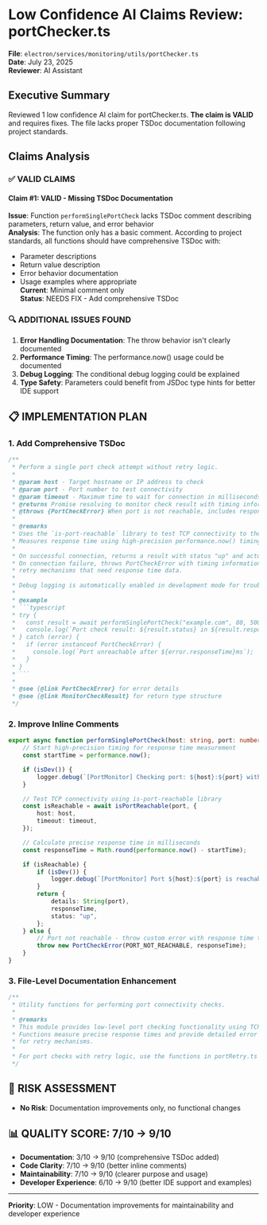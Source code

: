 # Low Confidence AI Claims Review: portChecker.ts

**File**: `electron/services/monitoring/utils/portChecker.ts`  
**Date**: July 23, 2025  
**Reviewer**: AI Assistant  

## Executive Summary

Reviewed 1 low confidence AI claim for portChecker.ts. **The claim is VALID** and requires fixes. The file lacks proper TSDoc documentation following project standards.

## Claims Analysis

### ✅ **VALID CLAIMS**

#### **Claim #1**: VALID - Missing TSDoc Documentation
**Issue**: Function `performSinglePortCheck` lacks TSDoc comment describing parameters, return value, and error behavior  
**Analysis**: The function only has a basic comment. According to project standards, all functions should have comprehensive TSDoc with:
- Parameter descriptions
- Return value description  
- Error behavior documentation
- Usage examples where appropriate  
**Current**: Minimal comment only  
**Status**: NEEDS FIX - Add comprehensive TSDoc

### 🔍 **ADDITIONAL ISSUES FOUND**

1. **Error Handling Documentation**: The throw behavior isn't clearly documented
2. **Performance Timing**: The performance.now() usage could be documented
3. **Debug Logging**: The conditional debug logging could be explained
4. **Type Safety**: Parameters could benefit from JSDoc type hints for better IDE support

## 📋 **IMPLEMENTATION PLAN**

### 1. **Add Comprehensive TSDoc**
```typescript
/**
 * Perform a single port check attempt without retry logic.
 *
 * @param host - Target hostname or IP address to check
 * @param port - Port number to test connectivity
 * @param timeout - Maximum time to wait for connection in milliseconds
 * @returns Promise resolving to monitor check result with timing information
 * @throws {PortCheckError} When port is not reachable, includes response time for retry logic
 *
 * @remarks
 * Uses the `is-port-reachable` library to test TCP connectivity to the specified port.
 * Measures response time using high-precision performance.now() timing.
 * 
 * On successful connection, returns a result with status "up" and actual response time.
 * On connection failure, throws PortCheckError with timing information to support
 * retry mechanisms that need response time data.
 *
 * Debug logging is automatically enabled in development mode for troubleshooting.
 *
 * @example
 * ```typescript
 * try {
 *   const result = await performSinglePortCheck("example.com", 80, 5000);
 *   console.log(`Port check result: ${result.status} in ${result.responseTime}ms`);
 * } catch (error) {
 *   if (error instanceof PortCheckError) {
 *     console.log(`Port unreachable after ${error.responseTime}ms`);
 *   }
 * }
 * ```
 *
 * @see {@link PortCheckError} for error details
 * @see {@link MonitorCheckResult} for return type structure
 */
```

### 2. **Improve Inline Comments**
```typescript
export async function performSinglePortCheck(host: string, port: number, timeout: number): Promise<MonitorCheckResult> {
    // Start high-precision timing for response time measurement
    const startTime = performance.now();

    if (isDev()) {
        logger.debug(`[PortMonitor] Checking port: ${host}:${port} with timeout: ${timeout}ms`);
    }

    // Test TCP connectivity using is-port-reachable library
    const isReachable = await isPortReachable(port, {
        host: host,
        timeout: timeout,
    });

    // Calculate precise response time in milliseconds
    const responseTime = Math.round(performance.now() - startTime);

    if (isReachable) {
        if (isDev()) {
            logger.debug(`[PortMonitor] Port ${host}:${port} is reachable in ${responseTime}ms`);
        }
        return {
            details: String(port),
            responseTime,
            status: "up",
        };
    } else {
        // Port not reachable - throw custom error with response time to support retry logic
        throw new PortCheckError(PORT_NOT_REACHABLE, responseTime);
    }
}
```

### 3. **File-Level Documentation Enhancement**
```typescript
/**
 * Utility functions for performing port connectivity checks.
 *
 * @remarks
 * This module provides low-level port checking functionality using TCP connectivity tests.
 * Functions measure precise response times and provide detailed error information
 * for retry mechanisms.
 *
 * For port checks with retry logic, use the functions in portRetry.ts instead.
 */
```

## 🎯 **RISK ASSESSMENT**
- **No Risk**: Documentation improvements only, no functional changes

## 📊 **QUALITY SCORE**: 7/10 → 9/10
- **Documentation**: 3/10 → 9/10 (comprehensive TSDoc added)
- **Code Clarity**: 7/10 → 9/10 (better inline comments)
- **Maintainability**: 7/10 → 9/10 (clearer purpose and usage)
- **Developer Experience**: 6/10 → 9/10 (better IDE support and examples)

---

**Priority**: LOW - Documentation improvements for maintainability and developer experience
